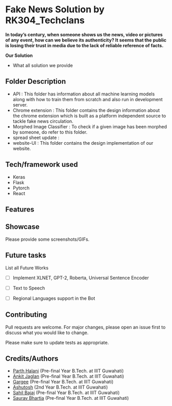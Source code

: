 # Fake News Solution by RK304_Techclans

**In today’s century, when someone shows us the news, video or pictures of any event, how can we believe its authenticity? It seems that the public is losing their trust in media due to the lack of reliable reference of facts.**

**Our Solution**

* What all solution we provide

<!-- * In today’s century, the free access to create and share information on social media platforms like Facebook, Instagram and other digital platforms has popped out a new problem of fake information, which created rumors around the world. And with advances in technologies like AI, digital animations and social engineering, the line between fake and authentic content is only going to blur even more.

* The hoaxes or false stories can destroy the reputation of any human or industries including politics, health, stock, sports and Finance. -->



<!-- ## Motivation

* Recent incident in Mumbai which caused a huge crowd at Railway Station due to Fake News.
* Migrant workers hoping to get back home had gathered at the station.They had hoped that the lockdown would end, but it has been extended till May 3.
* For example, in 2016, BuzzFeed News classified the most viral fake news on Facebook was “Obama had signed an executive order while banning the pledge of allegiance in schools nationwide.
  The content was intended to destroy the Obama’s position during the 2016 US elections
* Fake news can affect the nation as well as international relations. In 2017, Qatar’s state news agency declared that its Twitter account had been hacked and hackers published hoax comments to criticize aspects of the Arab Gulf and US foreign policy towards Iran.
*  Due to the false comments, neighboring countries like Bahrain, the United Arab Emirates, Saudi Arabia and Egypt broke diplomatic ties with Qatar. -->

## Folder Description

* API : This folder has information about all machine learning models along with how to train them from scratch and also run in development server.
* Chrome extension : This folder contains the design information about the chrome extension which is built as a platform independent source to tackle fake news circulation.
* Morphed Image Classifier : To check if a given image has been morphed by someone, do refer to this folder.
* spread sheet update : 
* website-UI : This folder contains the design implementation of our website.


## Tech/framework used

- Keras
- Flask
- Pytorch
- React

## Features



## Showcase

Please provide some screenshots/GIFs.

## Future tasks

List all Future Works

- [ ] Implement XLNET, GPT-2, Roberta, Universal Sentence Encoder
- [ ] Text to Speech
- [ ] Regional Languages support in the Bot


## Contributing
Pull requests are welcome. For major changes, please open an issue first to discuss what you would like to change.

Please make sure to update tests as appropriate.

## Credits/Authors
- [Parth Halani](https://github.com/p1halani) (Pre-final Year B.Tech. at IIIT Guwahati)
- [Ankit Jaglan](https://github.com/66Ankit) (Pre-final Year B.Tech. at IIIT Guwahati)
- [Gargee](https://github.com/Gargee-srivastava) (Pre-final Year B.Tech. at IIIT Guwahati)
- [Ashutosh](https://github.com/ashutosh987) (2nd Year B.Tech. at IIIT Guwahati)
- [Sahil Bajaj](https://github.com/sahilbajaj82) (Pre-final Year B.Tech. at IIIT Guwahati)
- [Saurav Bhartia](https://github.com/08saurav) (Pre-final Year B.Tech. at IIIT Guwahati)
